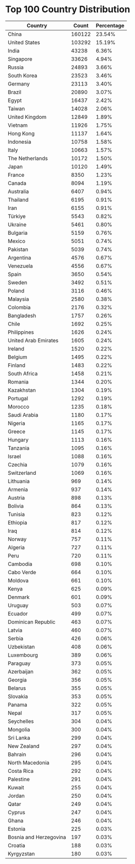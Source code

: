 # Top 100 Country Distribution
| Country | Count | Percentage |
|----|----|----|
| China | 160122 | 23.54% |
| United States | 103292 | 15.19% |
| India | 43238 | 6.36% |
| Singapore | 33626 | 4.94% |
| Russia | 24893 | 3.66% |
| South Korea | 23523 | 3.46% |
| Germany | 23113 | 3.40% |
| Brazil | 20890 | 3.07% |
| Egypt | 16437 | 2.42% |
| Taiwan | 14028 | 2.06% |
| United Kingdom | 12849 | 1.89% |
| Vietnam | 11926 | 1.75% |
| Hong Kong | 11137 | 1.64% |
| Indonesia | 10758 | 1.58% |
| Italy | 10663 | 1.57% |
| The Netherlands | 10172 | 1.50% |
| Japan | 10120 | 1.49% |
| France | 8350 | 1.23% |
| Canada | 8094 | 1.19% |
| Australia | 6407 | 0.94% |
| Thailand | 6195 | 0.91% |
| Iran | 6155 | 0.91% |
| Türkiye | 5543 | 0.82% |
| Ukraine | 5461 | 0.80% |
| Bulgaria | 5159 | 0.76% |
| Mexico | 5051 | 0.74% |
| Pakistan | 5039 | 0.74% |
| Argentina | 4576 | 0.67% |
| Venezuela | 4556 | 0.67% |
| Spain | 3650 | 0.54% |
| Sweden | 3492 | 0.51% |
| Poland | 3116 | 0.46% |
| Malaysia | 2580 | 0.38% |
| Colombia | 2176 | 0.32% |
| Bangladesh | 1757 | 0.26% |
| Chile | 1692 | 0.25% |
| Philippines | 1626 | 0.24% |
| United Arab Emirates | 1605 | 0.24% |
| Ireland | 1520 | 0.22% |
| Belgium | 1495 | 0.22% |
| Finland | 1483 | 0.22% |
| South Africa | 1458 | 0.21% |
| Romania | 1344 | 0.20% |
| Kazakhstan | 1304 | 0.19% |
| Portugal | 1292 | 0.19% |
| Morocco | 1235 | 0.18% |
| Saudi Arabia | 1180 | 0.17% |
| Nigeria | 1165 | 0.17% |
| Greece | 1145 | 0.17% |
| Hungary | 1113 | 0.16% |
| Tanzania | 1095 | 0.16% |
| Israel | 1088 | 0.16% |
| Czechia | 1079 | 0.16% |
| Switzerland | 1069 | 0.16% |
| Lithuania | 969 | 0.14% |
| Armenia | 937 | 0.14% |
| Austria | 898 | 0.13% |
| Bolivia | 864 | 0.13% |
| Tunisia | 823 | 0.12% |
| Ethiopia | 817 | 0.12% |
| Iraq | 814 | 0.12% |
| Norway | 757 | 0.11% |
| Algeria | 727 | 0.11% |
| Peru | 720 | 0.11% |
| Cambodia | 698 | 0.10% |
| Cabo Verde | 664 | 0.10% |
| Moldova | 661 | 0.10% |
| Kenya | 625 | 0.09% |
| Denmark | 601 | 0.09% |
| Uruguay | 503 | 0.07% |
| Ecuador | 499 | 0.07% |
| Dominican Republic | 463 | 0.07% |
| Latvia | 460 | 0.07% |
| Serbia | 426 | 0.06% |
| Uzbekistan | 408 | 0.06% |
| Luxembourg | 389 | 0.06% |
| Paraguay | 373 | 0.05% |
| Azerbaijan | 362 | 0.05% |
| Georgia | 356 | 0.05% |
| Belarus | 355 | 0.05% |
| Slovakia | 353 | 0.05% |
| Panama | 322 | 0.05% |
| Nepal | 317 | 0.05% |
| Seychelles | 304 | 0.04% |
| Mongolia | 300 | 0.04% |
| Sri Lanka | 299 | 0.04% |
| New Zealand | 297 | 0.04% |
| Bahrain | 296 | 0.04% |
| North Macedonia | 295 | 0.04% |
| Costa Rica | 292 | 0.04% |
| Palestine | 291 | 0.04% |
| Kuwait | 255 | 0.04% |
| Jordan | 250 | 0.04% |
| Qatar | 249 | 0.04% |
| Cyprus | 247 | 0.04% |
| Ghana | 246 | 0.04% |
| Estonia | 225 | 0.03% |
| Bosnia and Herzegovina | 197 | 0.03% |
| Croatia | 188 | 0.03% |
| Kyrgyzstan | 180 | 0.03% |

